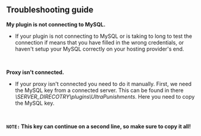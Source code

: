 ## Troubleshooting guide
**My plugin is not connecting to MySQL.**
<br>

* If your plugin is not connecting to MySQL or is taking to long to test the connection if means that you have filled in the wrong credentials, or haven't setup your MySQL correctly on your hosting provider's end.
<br>

**Proxy isn't connected.**
<br>

* If your proxy isn't connected you need to do it manually.
  First, we need the MySQL key from a connected server. 
  This can be found in there *\SERVER_DIRECOTRY\plugins\UltraPunishments*. 
  Here you need to copy the MySQL key.
<br>

**``NOTE:`` This key can continue on a second line, so make sure to copy it all!**